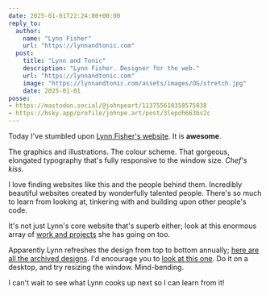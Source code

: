 ```yaml
---
date: 2025-01-01T22:24:00+00:00
reply_to:
  author:
    name: "Lynn Fisher"
    url: "https://lynnandtonic.com"
  post:
    title: "Lynn and Tonic"
    description: "Lynn Fisher. Designer for the web."
    url: "https://lynnandtonic.com"
    image: "https://lynnandtonic.com/assets/images/OG/stretch.jpg"
    date: 2025-01-01
posse: 
- https://mastodon.social/@johnpeart/113755610358575838
- https://bsky.app/profile/johnpe.art/post/3lepoh663bs2c
---
```


Today I've stumbled upon [Lynn Fisher's website](//lynnandtonic.com). It is **awesome**.

The graphics and illustrations. The colour scheme. That gorgeous, elongated typography that's fully responsive to the window size. *Chef's kiss*.

I love finding websites like this and the people behind them. Incredibly beautiful websites created by wonderfully talented people. There's so much to learn from looking at, tinkering with and building upon other people's code.

It's not just Lynn's core website that's superb either; look at this enormous array of [work and projects](https://lynnandtonic.com/work/) she has going on too.

Apparently Lynn refreshes the design from top to bottom annually; [here are all the archived designs](https://lynnandtonic.com/archive/). I'd encourage you to [look at this one](https://lynnandtonic.com/archive/2021/). Do it on a desktop, and try resizing the window. Mind-bending. 

I can't wait to see what Lynn cooks up next so I can learn from it!